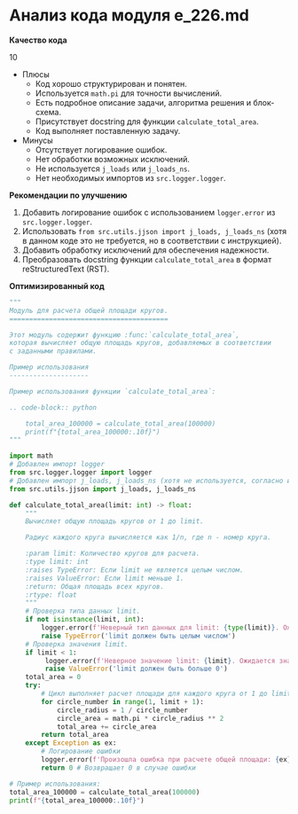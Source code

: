 # Анализ кода модуля e_226.md

**Качество кода**

10
- Плюсы
    - Код хорошо структурирован и понятен.
    - Используется `math.pi` для точности вычислений.
    - Есть подробное описание задачи, алгоритма решения и блок-схема.
    - Присутствует docstring для функции `calculate_total_area`.
    - Код выполняет поставленную задачу.
- Минусы
    - Отсутствует логирование ошибок.
    - Нет обработки возможных исключений.
    - Не используется `j_loads` или `j_loads_ns`.
    - Нет необходимых импортов из `src.logger.logger`.

**Рекомендации по улучшению**
1. Добавить логирование ошибок с использованием `logger.error` из `src.logger.logger`.
2. Использовать `from src.utils.jjson import j_loads, j_loads_ns` (хотя в данном коде это не требуется, но в соответствии с инструкцией).
3. Добавить обработку исключений для обеспечения надежности.
4. Преобразовать docstring функции `calculate_total_area` в формат reStructuredText (RST).

**Оптимизированный код**

```python
"""
Модуль для расчета общей площади кругов.
========================================

Этот модуль содержит функцию :func:`calculate_total_area`,
которая вычисляет общую площадь кругов, добавляемых в соответствии
с заданными правилами.

Пример использования
--------------------

Пример использования функции `calculate_total_area`:

.. code-block:: python

    total_area_100000 = calculate_total_area(100000)
    print(f"{total_area_100000:.10f}")
"""

import math
# Добавлен импорт logger
from src.logger.logger import logger
# Добавлен импорт j_loads, j_loads_ns (хотя не используется, согласно инструкции)
from src.utils.jjson import j_loads, j_loads_ns

def calculate_total_area(limit: int) -> float:
    """
    Вычисляет общую площадь кругов от 1 до limit.

    Радиус каждого круга вычисляется как 1/n, где n - номер круга.

    :param limit: Количество кругов для расчета.
    :type limit: int
    :raises TypeError: Если limit не является целым числом.
    :raises ValueError: Если limit меньше 1.
    :return: Общая площадь всех кругов.
    :rtype: float
    """
    # Проверка типа данных limit.
    if not isinstance(limit, int):
        logger.error(f'Неверный тип данных для limit: {type(limit)}. Ожидается int.')
        raise TypeError('limit должен быть целым числом')
    # Проверка значения limit.
    if limit < 1:
         logger.error(f'Неверное значение limit: {limit}. Ожидается значение больше 0.')
         raise ValueError('limit должен быть больше 0')
    total_area = 0
    try:
        # Цикл выполняет расчет площади для каждого круга от 1 до limit
        for circle_number in range(1, limit + 1):
            circle_radius = 1 / circle_number
            circle_area = math.pi * circle_radius ** 2
            total_area += circle_area
        return total_area
    except Exception as ex:
        # Логирование ошибки
        logger.error(f'Произошла ошибка при расчете общей площади: {ex}')
        return 0 # Возвращает 0 в случае ошибки

# Пример использования:
total_area_100000 = calculate_total_area(100000)
print(f"{total_area_100000:.10f}")
```